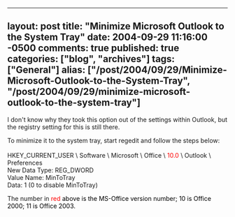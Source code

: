   ---
  layout: post
  title: "Minimize Microsoft Outlook to the System Tray"
  date: 2004-09-29 11:16:00 -0500
  comments: true
  published: true
  categories: ["blog", "archives"]
  tags: ["General"]
  alias: ["/post/2004/09/29/Minimize-Microsoft-Outlook-to-the-System-Tray", "/post/2004/09/29/minimize-microsoft-outlook-to-the-system-tray"]
  ---
<!-- more -->
<P>I don't know why they took this option out of the settings within Outlook, but the registry setting for this is still there.</P>
<P>To minimize it to the system tray, start regedit and follow the steps below:<BR><BR>HKEY_CURRENT_USER \ Software \ Microsoft \ Office \ <FONT color=#ff0000>10.0</FONT> \ Outlook \ Preferences <BR>New Data Type: REG_DWORD <BR>Value Name: MinToTray <BR>Data: 1 (0 to disable MinToTray)</P>
<P>The number in <FONT color=#ff0000>red </FONT><FONT color=#000000>above is the MS-Office version number; 10 is Office 2000; 11 is Office 2003.</FONT></P>
